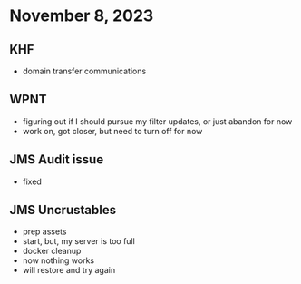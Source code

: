 # November 8, 2023

## KHF
- domain transfer communications

## WPNT
- figuring out if I should pursue my filter updates, or just abandon for now
- work on, got closer, but need to turn off for now

## JMS Audit issue
- fixed

## JMS Uncrustables
- prep assets
- start, but, my server is too full
- docker cleanup
- now nothing works
- will restore and try again
